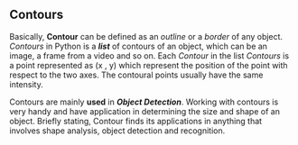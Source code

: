 ## Contours

Basically, **Contour** can be defined as an *outline* or a *border* of any object. *Contours* in Python is a ***list*** of contours of an object, which can be an image, a frame from a video and so on. Each *Contour* in the list *Contours* is a point represented as (x , y) which represent the position of the point with respect to the two axes. The contoural points usually have the same intensity.

Contours are mainly **used** in ***Object Detection***. Working with contours is very handy and have application in determining the size and shape of an object. Briefly stating, Contour finds its applications in anything that involves shape analysis, object detection and recognition. 

